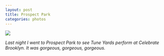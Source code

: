 ```yaml
---
layout: post
title: Prospect Park
categories: photos
---
```


![](https://41.media.tumblr.com/4600cdf1e3f94c9cd7602d4e8803b67b/tumblr_nsucdqBfHm1rloozgo1_1280.jpg)

_Last night I went to Prospect Park to see Tune Yards perform at Celebrate Brooklyn. It was gorgeous, gorgeous, gorgeous._

